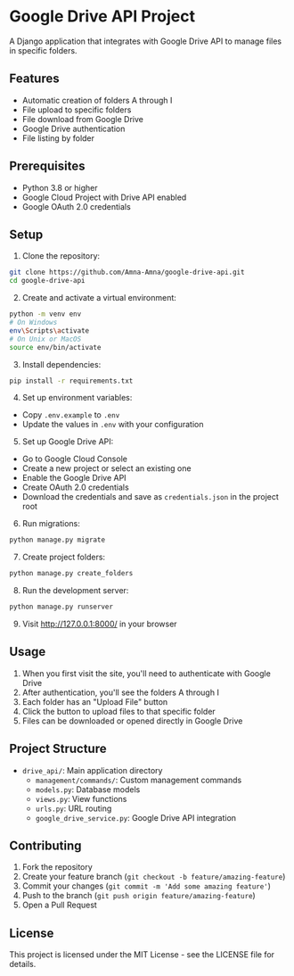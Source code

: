 # Google Drive API Project

A Django application that integrates with Google Drive API to manage files in specific folders.

## Features

- Automatic creation of folders A through I
- File upload to specific folders
- File download from Google Drive
- Google Drive authentication
- File listing by folder

## Prerequisites

- Python 3.8 or higher
- Google Cloud Project with Drive API enabled
- Google OAuth 2.0 credentials

## Setup

1. Clone the repository:
```bash
git clone https://github.com/Amna-Amna/google-drive-api.git
cd google-drive-api
```

2. Create and activate a virtual environment:
```bash
python -m venv env
# On Windows
env\Scripts\activate
# On Unix or MacOS
source env/bin/activate
```

3. Install dependencies:
```bash
pip install -r requirements.txt
```

4. Set up environment variables:
- Copy `.env.example` to `.env`
- Update the values in `.env` with your configuration

5. Set up Google Drive API:
- Go to Google Cloud Console
- Create a new project or select an existing one
- Enable the Google Drive API
- Create OAuth 2.0 credentials
- Download the credentials and save as `credentials.json` in the project root

6. Run migrations:
```bash
python manage.py migrate
```

7. Create project folders:
```bash
python manage.py create_folders
```

8. Run the development server:
```bash
python manage.py runserver
```

9. Visit http://127.0.0.1:8000/ in your browser

## Usage

1. When you first visit the site, you'll need to authenticate with Google Drive
2. After authentication, you'll see the folders A through I
3. Each folder has an "Upload File" button
4. Click the button to upload files to that specific folder
5. Files can be downloaded or opened directly in Google Drive

## Project Structure

- `drive_api/`: Main application directory
  - `management/commands/`: Custom management commands
  - `models.py`: Database models
  - `views.py`: View functions
  - `urls.py`: URL routing
  - `google_drive_service.py`: Google Drive API integration

## Contributing

1. Fork the repository
2. Create your feature branch (`git checkout -b feature/amazing-feature`)
3. Commit your changes (`git commit -m 'Add some amazing feature'`)
4. Push to the branch (`git push origin feature/amazing-feature`)
5. Open a Pull Request

## License

This project is licensed under the MIT License - see the LICENSE file for details. 